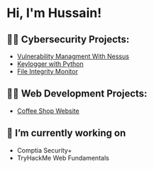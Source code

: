 <h1>Hi, I'm Hussain! </h1>

<h2>👨‍💻 Cybersecurity Projects:</h2>

- [Vulnerability Managment With Nessus](https://github.com/CyberSain/NessusLab)
- [Keylogger with Python](https://github.com/CyberSain/Keylogger)
- [File Integrity Monitor](https://github.com/CyberSain/FIM)



<h2>👨‍💻 Web Development Projects:</h2>

- [Coffee Shop Website](https://github.com/CyberSain/CoffeeShop)




<h2>🔭 I’m currently working on</h2>

- Comptia Security+
- TryHackMe Web Fundamentals





<!--
<h2>🌱 I’m currently learning</h2>

-Python
-Go

<h2> 🤳 Connect with me:</h2>

[<img align="left" alt=" | Twitter" width="22px" src="https://cdn.jsdelivr.net/npm/simple-icons@v3/icons/twitter.svg" />][twitter]
[<img align="left" alt=" | LinkedIn" width="22px" src="https://cdn.jsdelivr.net/npm/simple-icons@v3/icons/linkedin.svg" />][linkedin]
[<img align="left" alt=" | Instagram" width="22px" src="https://cdn.jsdelivr.net/npm/simple-icons@v3/icons/instagram.svg" />][instagram]

[twitter]: https://twitter.com/
[instagram]: https://www.instagram.com//
[linkedin]: https://linkedin.com/in/
-->
